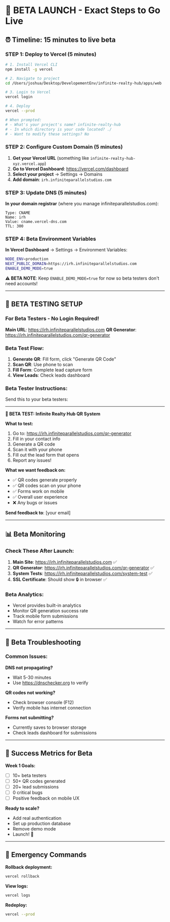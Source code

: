# 🚀 BETA LAUNCH - Exact Steps to Go Live

## ⏰ Timeline: 15 minutes to live beta

### **STEP 1: Deploy to Vercel (5 minutes)**

```bash
# 1. Install Vercel CLI
npm install -g vercel

# 2. Navigate to project
cd /Users/joshua/Desktop/DevelopementEnv/infinite-realty-hub/apps/web

# 3. Login to Vercel
vercel login

# 4. Deploy
vercel --prod

# When prompted:
# - What's your project's name? infinite-realty-hub
# - In which directory is your code located? ./
# - Want to modify these settings? No
```

### **STEP 2: Configure Custom Domain (5 minutes)**

1. **Get your Vercel URL** (something like `infinite-realty-hub-xyz.vercel.app`)
2. **Go to Vercel Dashboard**: https://vercel.com/dashboard
3. **Select your project** → Settings → Domains
4. **Add domain**: `irh.infiniteparallelstudios.com`

### **STEP 3: Update DNS (5 minutes)**

**In your domain registrar** (where you manage infiniteparallelstudios.com):

```
Type: CNAME
Name: irh
Value: cname.vercel-dns.com
TTL: 300
```

### **STEP 4: Beta Environment Variables**

**In Vercel Dashboard** → Settings → Environment Variables:

```bash
NODE_ENV=production
NEXT_PUBLIC_DOMAIN=https://irh.infiniteparallelstudios.com
ENABLE_DEMO_MODE=true
```

**⚠️ BETA NOTE**: Keep `ENABLE_DEMO_MODE=true` for now so beta testers don't need accounts!

---

## 🧪 BETA TESTING SETUP

### **For Beta Testers - No Login Required!**

**Main URL**: https://irh.infiniteparallelstudios.com
**QR Generator**: https://irh.infiniteparallelstudios.com/qr-generator

### **Beta Test Flow:**
1. **Generate QR**: Fill form, click "Generate QR Code"
2. **Scan QR**: Use phone to scan
3. **Fill Form**: Complete lead capture form
4. **View Leads**: Check leads dashboard

### **Beta Tester Instructions:**

Send this to your beta testers:

---

**🧪 BETA TEST: Infinite Realty Hub QR System**

**What to test:**
1. Go to: https://irh.infiniteparallelstudios.com/qr-generator
2. Fill in your contact info
3. Generate a QR code
4. Scan it with your phone
5. Fill out the lead form that opens
6. Report any issues!

**What we want feedback on:**
- ✅ QR codes generate properly
- ✅ QR codes scan on your phone
- ✅ Forms work on mobile
- ✅ Overall user experience
- ❌ Any bugs or issues

**Send feedback to**: [your email]

---

## 📊 Beta Monitoring

### **Check These After Launch:**

1. **Main Site**: https://irh.infiniteparallelstudios.com ✅
2. **QR Generator**: https://irh.infiniteparallelstudios.com/qr-generator ✅  
3. **System Tests**: https://irh.infiniteparallelstudios.com/system-test ✅
4. **SSL Certificate**: Should show 🔒 in browser ✅

### **Beta Analytics:**
- Vercel provides built-in analytics
- Monitor QR generation success rate
- Track mobile form submissions
- Watch for error patterns

---

## 🔧 Beta Troubleshooting

### **Common Issues:**

**DNS not propagating?**
- Wait 5-30 minutes
- Use https://dnschecker.org to verify

**QR codes not working?**
- Check browser console (F12)
- Verify mobile has internet connection

**Forms not submitting?**
- Currently saves to browser storage
- Check leads dashboard for submissions

---

## 🎯 Success Metrics for Beta

**Week 1 Goals:**
- [ ] 10+ beta testers
- [ ] 50+ QR codes generated  
- [ ] 20+ lead submissions
- [ ] 0 critical bugs
- [ ] Positive feedback on mobile UX

**Ready to scale?**
- Add real authentication
- Set up production database
- Remove demo mode
- Launch! 🚀

---

## 🚨 Emergency Commands

**Rollback deployment:**
```bash
vercel rollback
```

**View logs:**
```bash
vercel logs
```

**Redeploy:**
```bash
vercel --prod
```